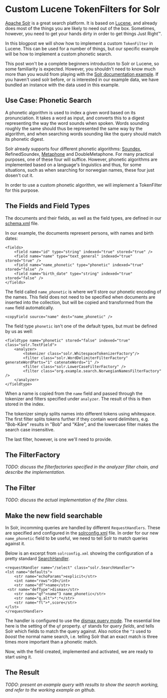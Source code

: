 # Custom Lucene TokenFilters for Solr

[Apache Solr](http://lucene.apache.org/solr/) is a great search platform.
It is based on [Lucene](http://lucene.apache.org/core/), and already does most of the things you are likely to need out of the box.
Sometimes, however, you need to get your hands dirty in order to get things Just Right™.

In this blogpost we will show how to implement a custom `TokenFilter` in Lucene.
This can be used for a number of things, but our specific example will be how to implement a custom phonetic search.

This post won't be a complete beginners introduction to Solr or Lucene, so some familiarity is expected.
However, you shouldn't need to know much more than you would from playing with the [Solr documentation example](http://lucene.apache.org/solr/api-4_0_0-BETA/doc-files/tutorial.html). 
If you haven't used solr before, or is interested in our example data, we have bundled an instance with the data used in this example.


## Use Case: Phonetic Search

A phonetic algorithm is used to index a given word based on its pronunciation. It takes a word as input, and converts this to a digest representing the way the word sounds when spoken.
Words sounding roughly the same should thus be represented the same way by the algorithm, and when searching words sounding like the query should match its phonetic digest.  

Solr already supports four different phonetic algorithms: [Soundex](http://en.wikipedia.org/wiki/Soundex), RefinedSoundex, [Metaphone](http://en.wikipedia.org/wiki/Metaphone) and DoubleMetaphone.
For many practical purposes, one of these four will suffice.
However, phonetic algorithms are implemented based on a language's linguistics and thus, for some situations, such as when searching for norwegian names, these four just dosen't cut it.

In order to use a custom phonetic algorithm, we will implement a TokenFilter for this purpose.


## The Fields and Field Types

The documents and their fields, as well as the field types, are defined in our [schema.xml](https://github.com/kvalle/norphoname/blob/master/schema.xml) file.

In our example, the documents represent persons, with names and birth dates:

	<fields>
		<field name="id" type="string" indexed="true" stored="true" />
		<field name="name" type="text_general" indexed="true" stored="true" />
		<field name="name_phonetic" type="phonetic" indexed="true" stored="false" />
		<field name="birth_date" type="string" indexed="true" stored="false" />
	</fields>

The field called `name_phonetic` is where we'll store our phonetic encoding of the names.
This field does not need to be specified when documents are inserted into the collection, but will be copied and transformed from the `name` field automatically.

	<copyField source="name" dest="name_phonetic" />

The field type `phonetic` isn't one of the default types, but must be defined by us as well:

	<fieldtype name="phonetic" stored="false" indexed="true" class="solr.TextField">
	    <analyzer>
	        <tokenizer class="solr.WhitespaceTokenizerFactory"/>
	        <filter class="solr.WordDelimiterFilterFactory" generateWordParts="1" catenateWords="1" />
	        <filter class="solr.LowerCaseFilterFactory" />
	        <filter class="org.example.search.NorwegianNamesFilterFactory" />
	    </analyzer>
	</fieldtype>

When a name is copied from the `name` field and passed through the tokenizer and filters specified under `analyzer`.
The result of this is then stored in the index.

The tokenizer simply splits names into different tokens using whitespace.
The first filter splits tokens further if they contain word delimiters, e.g. "Bob-Kåre" results in "Bob" and "Kåre", and the lowercase filter makes the search case insensitive.

The last filter, however, is one we'll need to provide.


## The FilterFactory

*TODO: discuss the filterfactories specified in the analyzer filter chain, and describe the implementation.*


## The Filter

*TODO: discuss the actual implementation of the filter class.*


## Make the new field searchable

In Solr, incomming queries are handled by different `RequestHandlers`.
These are specified and configured in the [solrconfig.xml]() file.
In order for our new `name_phonetic` field to be useful, we need to tell Solr to match queries against it.

Below is an excerpt from `solrconfig.xml` showing the configuration of a pretty standard [SearchHandler](http://wiki.apache.org/solr/SearchHandler).

	<requestHandler name="/select" class="solr.SearchHandler">
	<lst name="defaults">
	    <str name="echoParams">explicit</str>
	    <int name="rows">10</int>
	    <str name="df">name</str>
	 <str name="defType">dismax</str>
	    <str name="qf">name^3 name_phonetic</str>
	    <str name="q.alt">*:*</str>
	    <str name="fl">*,score</str>
	</lst>
	</requestHandler>

The handler is configured to use the [dismax query mode](http://wiki.apache.org/solr/DisMax).
The essential line here is the setting of the `qf` property.
`qf` stands for *query fields*, and tells Solr which fields to match the query against.
Also notice the `^3` used to *boost* the normal name search, i.e. telling Solr that an exact match is three times more important than a phonetic match.

Now, with the field created, implemented and activated, we are ready to start using it.


## The Result

*TODO: present an example query with results to show the search working, and refer to the working example on github.*
